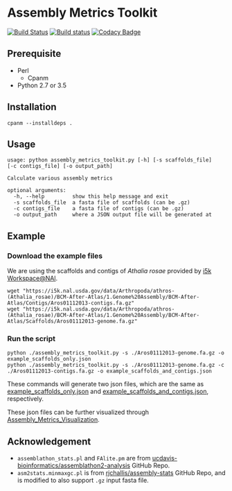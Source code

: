 # Assembly Metrics Toolkit

[![Build Status](https://travis-ci.org/NAL-i5K/Assembly_Metrics_Toolkit.svg?branch=master)](https://travis-ci.org/NAL-i5K/Assembly_Metrics_Toolkit)
[![Build status](https://ci.appveyor.com/api/projects/status/pnflujnpvf6v7ilj/branch/master?svg=true)](https://ci.appveyor.com/project/hsiaoyi0504/assembly-metrics-toolkit/branch/master)
[![Codacy Badge](https://api.codacy.com/project/badge/Grade/76c8df26e1bf4888833a95c616bbe99c)](https://www.codacy.com/app/NAL-i5K/Assembly_Metrics_Toolkit?utm_source=github.com&amp;utm_medium=referral&amp;utm_content=NAL-i5K/Assembly_Metrics_Toolkit&amp;utm_campaign=Badge_Grade)

## Prerequisite

* Perl
  * Cpanm
* Python 2.7 or 3.5

## Installation

`cpanm --installdeps .`

## Usage

``` shell
usage: python assembly_metrics_toolkit.py [-h] [-s scaffolds_file]
[-c contigs_file] [-o output_path]

Calculate various assembly metrics

optional arguments:
  -h, --help         show this help message and exit
  -s scaffolds_file  a fasta file of scaffolds (can be .gz)
  -c contigs_file    a fasta file of contigs (can be .gz)
  -o output_path     where a JSON output file will be generated at
```

## Example

### Download the example files

We are using the scaffolds and contigs of *Athalia rosae* provided by [i5k Workspace@NAl](https://i5k.nal.usda.gov/Athalia_rosae).

``` shell
wget "https://i5k.nal.usda.gov/data/Arthropoda/athros-(Athalia_rosae)/BCM-After-Atlas/1.Genome%20Assembly/BCM-After-Atlas/Contigs/Aros01112013-contigs.fa.gz"
wget "https://i5k.nal.usda.gov/data/Arthropoda/athros-(Athalia_rosae)/BCM-After-Atlas/1.Genome%20Assembly/BCM-After-Atlas/Scaffolds/Aros01112013-genome.fa.gz"
```

### Run the script

``` shell
python ./assembly_metrics_toolkit.py -s ./Aros01112013-genome.fa.gz -o example_scaffolds_only.json
python ./assembly_metrics_toolkit.py -s ./Aros01112013-genome.fa.gz -c ./Aros01112013-contigs.fa.gz -o example_scaffolds_and_contigs.json
```

These commands will generate two json files, which are the same as [example_scaffolds_only.json](example/example_scaffolds_only.json) and [example_scaffolds_and_contigs.json](example/example_scaffolds_and_contigs.json), respectively.

These json files can be further visualized through [Assembly_Metrics_Visualization](https://github.com/NAL-i5K/Assembly_Metrics_Visualization).

## Acknowledgement

* `assemblathon_stats.pl` and `FAlite.pm` are from [ucdavis-bioinformatics/assemblathon2-analysis](https://github.com/ucdavis-bioinformatics/assemblathon2-analysis) GitHub Repo.
* `asm2stats.minmaxgc.pl` is from [rjchallis/assembly-stats](https://github.com/rjchallis/assembly-stats) GitHub Repo, and is modified to also support `.gz` input fasta file.
